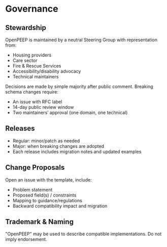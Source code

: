 # Governance

## Stewardship
OpenPEEP is maintained by a neutral Steering Group with representation from:
- Housing providers
- Care sector
- Fire & Rescue Services
- Accessibility/disability advocacy
- Technical maintainers

Decisions are made by simple majority after public comment. Breaking schema changes require:
- An issue with RFC label
- 14-day public review window
- Two maintainers’ approval (one domain, one technical)

## Releases
- Regular: minor/patch as needed
- Major: when breaking changes are adopted
- Each release includes migration notes and updated examples

## Change Proposals
Open an issue with the template, include:
- Problem statement
- Proposed field(s) / constraints
- Mapping to guidance/regulations
- Backward compatibility impact and migration

## Trademark & Naming
"OpenPEEP" may be used to describe compatible implementations. Do not imply endorsement.
